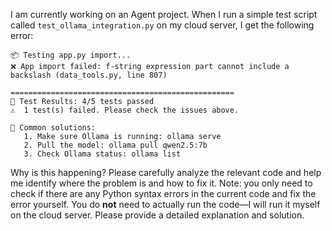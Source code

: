 I am currently working on an Agent project. When I run a simple test script called `test_ollama_integration.py` on my cloud server, I get the following error:

```
📦 Testing app.py import...
❌ App import failed: f-string expression part cannot include a backslash (data_tools.py, line 807)

==================================================
🏁 Test Results: 4/5 tests passed
⚠️  1 test(s) failed. Please check the issues above.

🔧 Common solutions:
   1. Make sure Ollama is running: ollama serve
   2. Pull the model: ollama pull qwen2.5:7b
   3. Check Ollama status: ollama list
```

Why is this happening? Please carefully analyze the relevant code and help me identify where the problem is and how to fix it. Note: you only need to check if there are any Python syntax errors in the current code and fix the error yourself. You do **not** need to actually run the code—I will run it myself on the cloud server. Please provide a detailed explanation and solution.